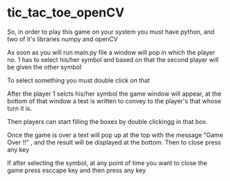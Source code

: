 # tic_tac_toe_openCV

So, in order to play this game on your system you must have python, and two of it's libraries numpy and openCV

As soon as you will run main.py file a window will pop in which the player no. 1 has to select his/her symbol
and based on that the second player will be given the other symbol

To select something you must double click on that

After the player 1 selcts his/her symbol the game window will appear, at the bottom of that window a text is written to convey to the player's that whose turn it is.

Then players can start filling the boxes by double clickingg in that box.

Once the game is over a text will pop up at the top with the message "Game Over !!" , and the result will be displayed at the bottom. Then to close press any key

If after selecting the symbol, at any point of time you want to close the game press esccape key and then press any key